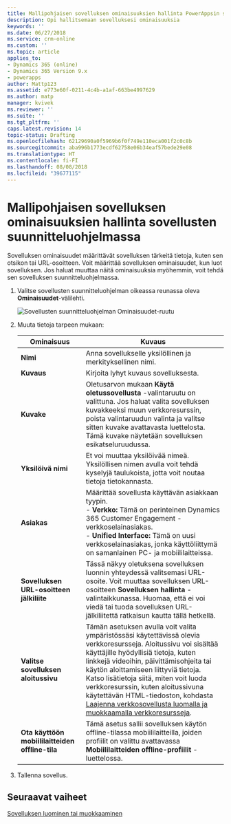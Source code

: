 ```yaml
---
title: Mallipohjaisen sovelluksen ominaisuuksien hallinta PowerAppsin sovellusten suunnitteluohjelmassa | MicrosoftDocs
description: Opi hallitsemaan sovelluksesi ominaisuuksia
keywords: ''
ms.date: 06/27/2018
ms.service: crm-online
ms.custom: ''
ms.topic: article
applies_to:
- Dynamics 365 (online)
- Dynamics 365 Version 9.x
- powerapps
author: Mattp123
ms.assetid: e773e60f-0211-4c4b-a1af-663be4997629
ms.author: matp
manager: kvivek
ms.reviewer: ''
ms.suite: ''
ms.tgt_pltfrm: ''
caps.latest.revision: 14
topic-status: Drafting
ms.openlocfilehash: 62129690a0f5969b6f0f749e110eca001f2c0c8b
ms.sourcegitcommit: aba996b1773ecdf62758e06b34eaf57bede29e08
ms.translationtype: HT
ms.contentlocale: fi-FI
ms.lasthandoff: 08/08/2018
ms.locfileid: "39677115"
---
```

# <a name="manage-model-driven-app-properties-in-the-app-designer"></a>Mallipohjaisen sovelluksen ominaisuuksien hallinta sovellusten suunnitteluohjelmassa

Sovelluksen ominaisuudet määrittävät sovelluksen tärkeitä tietoja, kuten sen otsikon tai URL-osoitteen. Voit määrittää sovelluksen ominaisuudet, kun luot sovelluksen. Jos haluat muuttaa näitä ominaisuuksia myöhemmin, voit tehdä sen sovelluksen suunnitteluohjelmassa.  
  
1.  Valitse sovellusten suunnitteluohjelman oikeassa reunassa oleva **Ominaisuudet**-välilehti.  
  
    ![Sovellusten suunnitteluohjelman Ominaisuudet-ruutu](media/app-designer-properties-tab.png "Sovellusten suunnitteluohjelman Ominaisuudet-ruutu")  
  
2.  Muuta tietoja tarpeen mukaan:  

    |Ominaisuus|Kuvaus|  
    |--------------|-----------------|
    |**Nimi**|Anna sovellukselle yksilöllinen ja merkityksellinen nimi.|  
    |**Kuvaus**|Kirjoita lyhyt kuvaus sovelluksesta.|  
    |**Kuvake**|Oletusarvon mukaan **Käytä oletussovellusta** -valintaruutu on valittuna. Jos haluat valita sovelluksen kuvakkeeksi muun verkkoresurssin, poista valintaruudun valinta ja valitse sitten kuvake avattavasta luettelosta. Tämä kuvake näytetään sovelluksen esikatseluruudussa.|
    |**Yksilöivä nimi**| Et voi muuttaa yksilöivää nimeä. Yksilöllisen nimen avulla voit tehdä kyselyjä taulukoista, jotta voit noutaa tietoja tietokannasta.| 
    |**Asiakas**|Määrittää sovellusta käyttävän asiakkaan tyypin.<br/>-  **Verkko:** Tämä on perinteinen Dynamics 365 Customer Engagement -verkkoselainasiakas.<br/>-  **Unified Interface:** Tämä on uusi verkkoselainasiakas, jonka käyttöliittymä on samanlainen PC- ja mobiililaitteissa.|
    |**Sovelluksen URL-osoitteen jälkiliite**| Tässä näkyy oletuksena sovelluksen luonnin yhteydessä valitsemasi URL-osoite. Voit muuttaa sovelluksen URL-osoitteen **Sovelluksen hallinta** -valintaikkunassa. Huomaa, että ei voi viedä tai tuoda sovelluksen URL-jälkiliitettä ratkaisun kautta tällä hetkellä.|
    |**Valitse sovelluksen aloitussivu**|Tämän asetuksen avulla voit valita ympäristössäsi käytettävissä olevia verkkoresursseja. Aloitussivu voi sisältää käyttäjille hyödyllisiä tietoja, kuten linkkejä videoihin, päivittämisohjeita tai käytön aloittamiseen liittyviä tietoja. Katso lisätietoja siitä, miten voit luoda verkkoresurssin, kuten aloitussivuna käytettävän HTML-tiedoston, kohdasta [Laajenna verkkosovellusta luomalla ja muokkaamalla verkkoresursseja](create-edit-web-resources.md).|
    |**Ota käyttöön mobiililaitteiden offline-tila**|Tämä asetus sallii sovelluksen käytön offline-tilassa mobiililaitteilla, joiden profiilit on valittu avattavassa **Mobiililaitteiden offline-profiilit** -luettelossa.|
  
3.  Tallenna sovellus.  
  
## <a name="next-steps"></a>Seuraavat vaiheet  
 [Sovelluksen luominen tai muokkaaminen](create-edit-app.md)
